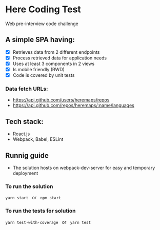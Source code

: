 # Here Coding Test
Web pre-interview code challenge

## A simple SPA having:

- [x] Retrieves data from 2 different endpoints
- [x] Process retrieved data for application needs
- [x] Uses at least 3 components in 2 views
- [x] Is mobile friendly (RWD)
- [x] Code is covered by unit tests

### Data fetch URLs:
- https://api.github.com/users/heremaps/repos
- https://api.github.com/repos/heremaps/:name/languages

## Tech stack:
- React.js
- Webpack, Babel, ESLint

## Runnig guide
- The solution hosts on webpack-dev-server for easy and temporary deployment

### To run the solution
```yarn start```
&nbsp;&nbsp;or&nbsp;&nbsp;
```npm start```

### To run the tests for solution
```yarn test-with-coverage```
&nbsp;&nbsp;or&nbsp;&nbsp;
```yarn test```